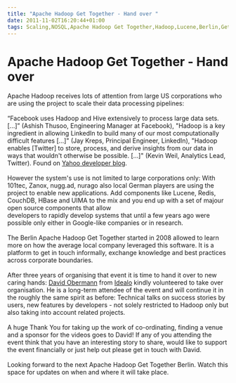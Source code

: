 ```yaml
---
title: "Apache Hadoop Get Together - Hand over "
date: 2011-11-02T16:20:44+01:00
tags: Scaling,NOSQL,Apache Hadoop Get Together,Hadoop,Lucene,Berlin,Get Together,
---
```


# Apache Hadoop Get Together - Hand over 


Apache Hadoop receives lots of attention from large US corporations who are using the project to scale their data 
processing pipelines:<br><br>“Facebook uses Hadoop and Hive extensively to process large data sets. [...]” (Ashish 
Thusoo, Engineering Manager at Facebook), "Hadoop is a key ingredient in allowing LinkedIn to build many of our most 
computationally difficult features [...]" (Jay Kreps, Principal Engineer, LinkedIn), "Hadoop enables [Twitter] to 
store, process, and derive insights from our data in ways that wouldn't  otherwise be possible. [...]" (Kevin Weil, 
Analytics Lead, Twitter). Found on <a 
href="http://developer.yahoo.com/blogs/ydn/posts/2010/07/live_from_hadoop_summit_what_the_leaders_are_saying/">Yahoo 
developer blog</a>.<br><br> However the system's use is not limited to large corporations only: With 101tec, Zanox, 
nugg.ad, nurago also local German players are using the project to enable new applications. Add components like Lucene, 
Redis, CouchDB, HBase and UIMA to the mix and you end up with a set of majour open source components that allow  
developers to rapidly develop systems that until a few years ago were possible only either in Google-like companies or 
in research.<br> <br>The Berlin Apache Hadoop Get Together started in 2008 allowed to learn more on how the average 
local company leveraged this software. It is a platform to get in touch informally, exchange knowledge and best 
practices across corporate boundaries.<br> <br>After three years of organising that event it is time to hand it over to 
new caring hands: <a href="http://www.linkedin.com/profile/view?id=9861942&locale=en_US&trk=tyah">David Obermann</a> 
from <a href="http://idealo.com/">Idealo</a> kindly volunteered to take over organisation. He is a long-term attendee 
of the event and will continue it in the roughly the same spirit as before: Technical talks on success stories by 
users, new features by developers - not solely restricted to Hadoop only but also taking into account related 
projects.<br><br>A huge Thank You for taking up the work of co-ordinating, finding a venue and a sponsor for the videos 
goes to David! If any of you attending the event think that you have an interesting story to share, would like to 
support the event financially or just help out please get in touch with David.<br><br>Looking forward to the next 
Apache Hadoop Get Together Berlin. Watch this space for updates on when and where it will take place.
